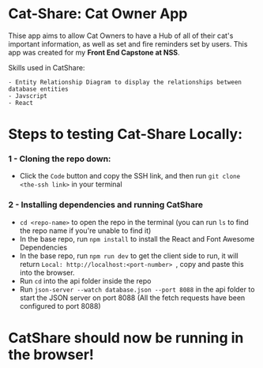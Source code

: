 
# Cat-Share: Cat Owner App

Thise app aims to allow Cat Owners to have a Hub of all of their cat's important information, as well as set and fire reminders set by users. This app was created for my __Front End Capstone at NSS__.

Skills used in CatShare:
```
- Entity Relationship Diagram to display the relationships between database entities
- Javscript
- React
```

# Steps to testing Cat-Share Locally:

### 1 - Cloning the repo down:
- Click the ```Code``` button and copy the SSH link, and then run ```git clone <the-ssh link>``` in your terminal

### 2 - Installing dependencies and running CatShare
- ```cd <repo-name>``` to open the repo in the terminal (you can run ```ls``` to find the repo name if you're unable to find it)
- In the base repo, run ```npm install``` to install the React and Font Awesome Dependencies
- In the base repo, run ```npm run dev``` to get the client side to run, it will return ```Local: http://localhost:<port-number> ```, copy and paste this into the browser.
- Run ```cd``` into the api folder inside the repo
- Run ```json-server --watch database.json --port 8088``` in the api folder to start the JSON server on port 8088 (All the fetch requests have been configured to port 8088)

# CatShare should now be running in the browser!



